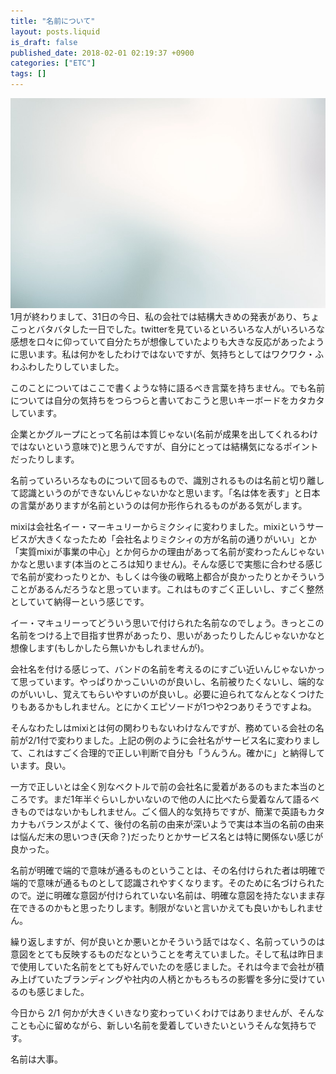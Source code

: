```yaml
---
title: "名前について"
layout: posts.liquid
is_draft: false
published_date: 2018-02-01 02:19:37 +0900
categories: ["ETC"]
tags: []
---
```


 <img class="in_article" src="/public/images/2019/01/0a644-123y5sr9JrXDX4u3FU4lGTA.jpg">1月が終わりまして、31日の今日、私の会社では結構大きめの発表があり、ちょこっとバタバタした一日でした。twitterを見ているといろいろな人がいろいろな感想を口々に仰っていて自分たちが想像していたよりも大きな反応があったように思います。私は何かをしたわけではないですが、気持ちとしてはワクワク・ふわふわしたりしていました。

このことについてはここで書くような特に語るべき言葉を持ちません。でも名前については自分の気持ちをつらつらと書いておこうと思いキーボードをカタカタしています。

企業とかグループにとって名前は本質じゃない(名前が成果を出してくれるわけではないという意味で)と思うんですが、自分にとっては結構気になるポイントだったりします。

名前っていろいろなものについて回るもので、識別されるものは名前と切り離して認識というのができないんじゃないかなと思います。「名は体を表す」と日本の言葉がありますが名前というのは何か形作られるものがある気がします。

mixiは会社名イー・マーキュリーからミクシィに変わりました。mixiというサービスが大きくなったため「会社名よりミクシィの方が名前の通りがいい」とか「実質mixiが事業の中心」とか何らかの理由があって名前が変わったんじゃないかなと思います(本当のところは知りません)。そんな感じで実態に合わせる感じで名前が変わったりとか、もしくは今後の戦略上都合が良かったりとかそういうことがあるんだろうなと思っています。これはものすごく正しいし、すごく整然としていて納得ーという感じです。

イー・マキュリーってどういう思いで付けられた名前なのでしょう。きっとこの名前をつける上で目指す世界があったり、思いがあったりしたんじゃないかなと想像します(もしかしたら無いかもしれませんが)。

会社名を付ける感じって、バンドの名前を考えるのにすごい近いんじゃないかって思っています。やっぱりかっこいいのが良いし、名前被りたくないし、端的なのがいいし、覚えてもらいやすいのが良いし。必要に迫られてなんとなくつけたりもあるかもしれません。とにかくエピソードが1つや2つありそうですよね。

そんなわたしはmixiとは何の関わりもないわけなんですが、務めている会社の名前が2/1付で変わりました。上記の例のように会社名がサービス名に変わりまして、これはすごく合理的で正しい判断で自分も「うんうん。確かに」と納得しています。良い。

一方で正しいとは全く別なベクトルで前の会社名に愛着があるのもまた本当のところです。まだ1年半ぐらいしかいないので他の人に比べたら愛着なんて語るべきものではないかもしれません。ごく個人的な気持ちですが、簡潔で英語もカタカナもバランスがよくて、後付の名前の由来が深いようで実は本当の名前の由来は悩んだ末の思いつき(天命？)だったりとかサービス名とは特に関係ない感じが良かった。

名前が明確で端的で意味が通るものということは、その名付けられた者は明確で端的で意味が通るものとして認識されやすくなります。そのために名づけられたので。逆に明確な意図が付けられていない名前は、明確な意図を持たないまま存在できるのかもと思ったりします。制限がないと言いかえても良いかもしれません。

繰り返しますが、何が良いとか悪いとかそういう話ではなく、名前っていうのは意図をとても反映するものだなということを考えていました。そして私は昨日まで使用していた名前をとても好んでいたのを感じました。それは今まで会社が積み上げていたブランディングや社内の人柄とかもろもろの影響を多分に受けているのも感じました。

今日から 2/1 何かが大きくいきなり変わっていくわけではありませんが、そんなことも心に留めながら、新しい名前を愛着していきたいというそんな気持ちです。

名前は大事。


